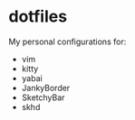 # dotfiles
My personal configurations for:
- vim
- kitty
- yabai
- JankyBorder
- SketchyBar 
- skhd
